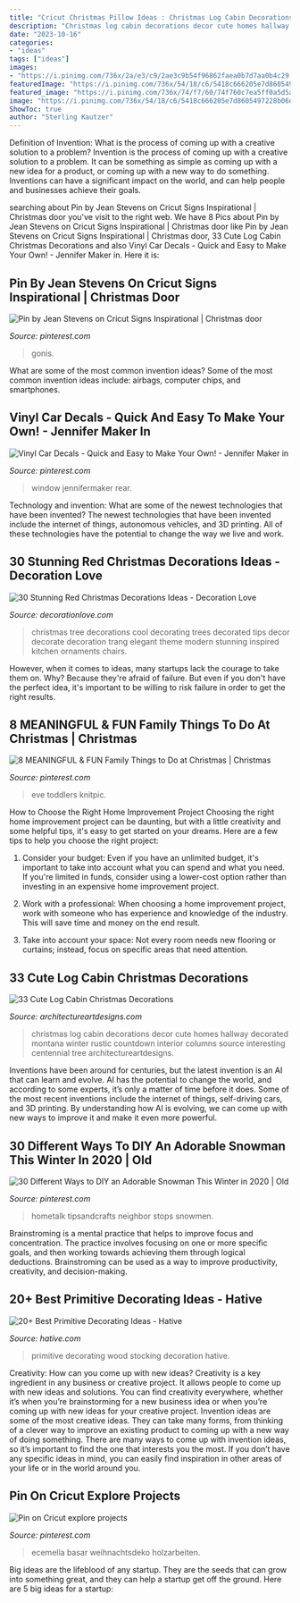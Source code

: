 ```yaml
---
title: "Cricut Christmas Pillow Ideas : Christmas Log Cabin Decorations Decor Cute Homes Hallway Decorated Montana Winter Rustic Countdown Interior Columns Source Interesting Centennial Tree Architectureartdesigns"
description: "Christmas log cabin decorations decor cute homes hallway decorated montana winter rustic countdown interior columns source interesting centennial tree architectureartdesigns"
date: "2023-10-16"
categories:
- "ideas"
tags: ["ideas"]
images:
- "https://i.pinimg.com/736x/2a/e3/c9/2ae3c9b54f96862faea0b7d7aa0b4c29.jpg"
featuredImage: "https://i.pinimg.com/736x/54/18/c6/5418c666205e7d8605497228b06d1d69.jpg"
featured_image: "https://i.pinimg.com/736x/74/f7/60/74f760c7ea5ff0a5d5a5f1276c706d5c.jpg"
image: "https://i.pinimg.com/736x/54/18/c6/5418c666205e7d8605497228b06d1d69.jpg"
ShowToc: true
author: "Sterling Kautzer"
---
```



Definition of Invention: What is the process of coming up with a creative solution to a problem?
Invention is the process of coming up with a creative solution to a problem. It can be something as simple as coming up with a new idea for a product, or coming up with a new way to do something. Inventions can have a significant impact on the world, and can help people and businesses achieve their goals.

	

		
searching about Pin by Jean Stevens on Cricut Signs Inspirational | Christmas door you've visit to the right web. We have 8 Pics about Pin by Jean Stevens on Cricut Signs Inspirational | Christmas door like Pin by Jean Stevens on Cricut Signs Inspirational | Christmas door, 33 Cute Log Cabin Christmas Decorations and also Vinyl Car Decals - Quick and Easy to Make Your Own! - Jennifer Maker in. Here it is:
		
    
## Pin By Jean Stevens On Cricut Signs Inspirational | Christmas Door

<img loading=lazy src="https://i.pinimg.com/736x/81/41/f0/8141f0934a0758a7b76670d3fdc92551.jpg" onerror="this.onerror=null;this.src='https://tse2.mm.bing.net/th?id=OIP.sSt3balPkm-foWUR1VBR7gHaJ4&amp;pid=15.1';" alt="Pin by Jean Stevens on Cricut Signs Inspirational | Christmas door">

_Source: pinterest.com_

>gonis. 

	

What are some of the most common invention ideas?
Some of the most common invention ideas include: airbags, computer chips, and smartphones.

    
## Vinyl Car Decals - Quick And Easy To Make Your Own! - Jennifer Maker In

<img loading=lazy src="https://i.pinimg.com/736x/74/f7/60/74f760c7ea5ff0a5d5a5f1276c706d5c.jpg" onerror="this.onerror=null;this.src='https://tse4.mm.bing.net/th?id=OIP.59nV_lA0owk2kKFgH304qgHaEf&amp;pid=15.1';" alt="Vinyl Car Decals - Quick and Easy to Make Your Own! - Jennifer Maker in">

_Source: pinterest.com_

>window jennifermaker rear. 

	

Technology and invention: What are some of the newest technologies that have been invented?
The newest technologies that have been invented include the internet of things, autonomous vehicles, and 3D printing. All of these technologies have the potential to change the way we live and work.

    
## 30 Stunning Red Christmas Decorations Ideas - Decoration Love

<img loading=lazy src="http://www.decorationlove.com/wp-content/uploads/2016/09/Red-and-White-Christmas-Tree-2016.jpg" onerror="this.onerror=null;this.src='https://tse3.mm.bing.net/th?id=OIP.BvZGNrmlbt3lWJWNqRI9wwHaJ3&amp;pid=15.1';" alt="30 Stunning Red Christmas Decorations Ideas - Decoration Love">

_Source: decorationlove.com_

>christmas tree decorations cool decorating trees decorated tips decor decorate decoration trang elegant theme modern stunning inspired kitchen ornaments chairs. 

	

However, when it comes to ideas, many startups lack the courage to take them on. Why? Because they're afraid of failure. But even if you don't have the perfect idea, it's important to be willing to risk failure in order to get the right results.

    
## 8 MEANINGFUL &amp; FUN Family Things To Do At Christmas | Christmas

<img loading=lazy src="https://i.pinimg.com/736x/5e/42/31/5e42315acf60b76ce92e2fa9d2941f6a.jpg" onerror="this.onerror=null;this.src='https://tse1.mm.bing.net/th?id=OIP.YRgFFtlhBfVMSNq8IV7x0QHaO0&amp;pid=15.1';" alt="8 MEANINGFUL &amp; FUN Family Things to Do at Christmas | Christmas">

_Source: pinterest.com_

>eve toddlers knitpic. 

	

How to Choose the Right Home Improvement Project
Choosing the right home improvement project can be daunting, but with a little creativity and some helpful tips, it's easy to get started on your dreams. Here are a few tips to help you choose the right project:
1. Consider your budget: Even if you have an unlimited budget, it's important to take into account what you can spend and what you need. If you're limited in funds, consider using a lower-cost option rather than investing in an expensive home improvement project.

2. Work with a professional: When choosing a home improvement project, work with someone who has experience and knowledge of the industry. This will save time and money on the end result.

3. Take into account your space: Not every room needs new flooring or curtains; instead, focus on specific areas that need attention.

    
## 33 Cute Log Cabin Christmas Decorations

<img loading=lazy src="http://www.architectureartdesigns.com/wp-content/uploads/2013/11/1032.jpg" onerror="this.onerror=null;this.src='https://tse1.mm.bing.net/th?id=OIP.h_gkBkUT9j04NMzZIynrdgHaKD&amp;pid=15.1';" alt="33 Cute Log Cabin Christmas Decorations">

_Source: architectureartdesigns.com_

>christmas log cabin decorations decor cute homes hallway decorated montana winter rustic countdown interior columns source interesting centennial tree architectureartdesigns. 

	

Inventions have been around for centuries, but the latest invention is an AI that can learn and evolve. AI has the potential to change the world, and according to some experts, it’s only a matter of time before it does. Some of the most recent inventions include the internet of things, self-driving cars, and 3D printing. By understanding how AI is evolving, we can come up with new ways to improve it and make it even more powerful.

    
## 30 Different Ways To DIY An Adorable Snowman This Winter In 2020 | Old

<img loading=lazy src="https://i.pinimg.com/736x/54/18/c6/5418c666205e7d8605497228b06d1d69.jpg" onerror="this.onerror=null;this.src='https://tse1.mm.bing.net/th?id=OIP.PCSbPFapf_zQEvWB7Sp-IAHaFC&amp;pid=15.1';" alt="30 Different Ways to DIY an Adorable Snowman This Winter in 2020 | Old">

_Source: pinterest.com_

>hometalk tipsandcrafts neighbor stops snowmen. 

	

Brainstroming is a mental practice that helps to improve focus and concentration. The practice involves focusing on one or more specific goals, and then working towards achieving them through logical deductions. Brainstroming can be used as a way to improve productivity, creativity, and decision-making.

    
## 20+ Best Primitive Decorating Ideas - Hative

<img loading=lazy src="https://hative.com/wp-content/uploads/2014/05/primitive-decorating-ideas/14-primitive-wood-stocking-decoration.jpg" onerror="this.onerror=null;this.src='https://tse2.mm.bing.net/th?id=OIP.hZyKIhr29wj86_Auu7lT9wHaNn&amp;pid=15.1';" alt="20+ Best Primitive Decorating Ideas - Hative">

_Source: hative.com_

>primitive decorating wood stocking decoration hative. 

	

Creativity: How can you come up with new ideas?
Creativity is a key ingredient in any business or creative project. It allows people to come up with new ideas and solutions. You can find creativity everywhere, whether it’s when you’re brainstorming for a new business idea or when you’re coming up with new ideas for your creative project.
Invention ideas are some of the most creative ideas. They can take many forms, from thinking of a clever way to improve an existing product to coming up with a new way of doing something. There are many ways to come up with invention ideas, so it’s important to find the one that interests you the most. If you don’t have any specific ideas in mind, you can easily find inspiration in other areas of your life or in the world around you.

    
## Pin On Cricut Explore Projects

<img loading=lazy src="https://i.pinimg.com/736x/2a/e3/c9/2ae3c9b54f96862faea0b7d7aa0b4c29.jpg" onerror="this.onerror=null;this.src='https://tse4.mm.bing.net/th?id=OIP.IC8DOFN9sz5I9QZUEHySMAHaJ4&amp;pid=15.1';" alt="Pin on Cricut explore projects">

_Source: pinterest.com_

>ecemella basar weihnachtsdeko holzarbeiten. 

	

Big ideas are the lifeblood of any startup. They are the seeds that can grow into something great, and they can help a startup get off the ground. Here are 5 big ideas for a startup: 

